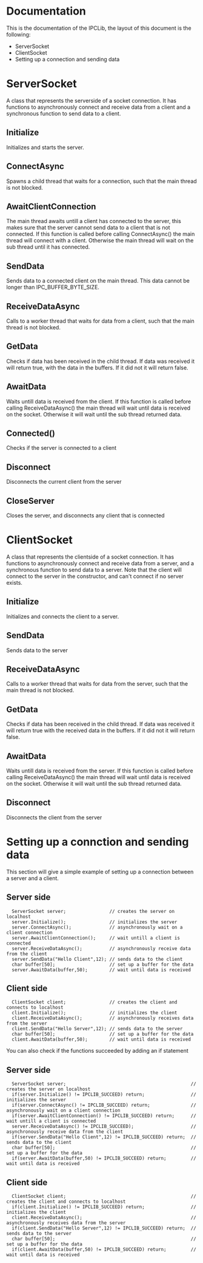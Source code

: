 # Documentation

This is the documentation of the IPCLib, the layout of this document is the following:
- ServerSocket
- ClientSocket
- Setting up a connection and sending data

# ServerSocket

A class that represents the serverside of a socket connection. It has functions to asynchronously connect and receive data from a client and a synchronous function to send data to a client.

## Initialize

Initializes and starts the server.

## ConnectAsync

Spawns a child thread that waits for a connection, such that the main thread is not blocked.

## AwaitClientConnection

The main thread awaits untill a client has connected to the server, this makes sure that the server cannot send data to a client that is not connected. If this function is called before calling ConnectAsync() the main thread will connect with a client. Otherwise the main thread will wait on the sub thread until it has connected.

## SendData

Sends data to a connected client on the main thread. This data cannot be longer than IPC_BUFFER_BYTE_SIZE.

## ReceiveDataAsync

Calls to a worker thread that waits for data from a client, such that the main thread is not blocked.

## GetData

Checks if data has been received in the child thread. If data was received it will return true, with the data in the buffers. If it did not it will return false. 

## AwaitData

Waits untill data is received from the client. If this function is called before calling ReceiveDataAsync() the main thread will wait until data is received on the socket. Otherwise it will wait until the sub thread returned data.

## Connected()

Checks if the server is connected to a client

## Disconnect

Disconnects the current client from the server

## CloseServer

Closes the server, and disconnects any client that is connected


# ClientSocket

A class that represents the clientside of a socket connection. It has functions to asynchronously connect and receive data from a server, and a synchronous function to send data to a server. Note that the client will connect to the server in the constructor, and can't connect if no server exists.

## Initialize

Initializes and connects the client to a server.

## SendData

Sends data to the server

## ReceiveDataAsync

Calls to a worker thread that waits for data from the server, such that the main thread is not blocked.

## GetData

Checks if data has been received in the child thread. If data was received it will return true with the received data in the buffers. If it did not it will return false.

## AwaitData

Waits untill data is received from the server. If this function is called before calling ReceiveDataAsync() the main thread will wait until data is received on the socket. Otherwise it will wait until the sub thread returned data.

## Disconnect

Disconnects the client from the server


# Setting up a connction and sending data

This section will give a simple example of setting up a connection between a server and a client.

## Server side

```
  ServerSocket server;                // creates the server on localhost
  server.Initialize();                // initializes the server
  server.ConnectAsync();              // asynchronously wait on a client connection
  server.AwaitClientConnection();     // wait untill a client is connected
  server.ReceiveDataAsync();          // asynchronously receive data from the client
  server.SendData("Hello Client",12); // sends data to the client
  char buffer[50];                    // set up a buffer for the data
  server.AwaitData(buffer,50);        // wait until data is received
```

## Client side

```
  ClientSocket client;            	  // creates the client and connects to localhost
  client.Initialize();                // initializes the client
  client.ReceiveDataAsync();          // asynchronously receives data from the server
  client.SendData("Hello Server",12); // sends data to the server
  char buffer[50];                    // set up a buffer for the data
  client.AwaitData(buffer,50);        // wait until data is received
```

You can also check if the functions succeeded by adding an if statement

## Server side

```
  ServerSocket server;                                              // creates the server on localhost
  if(server.Initialize() != IPCLIB_SUCCEED) return;                 // initializes the server
  if(server.ConnectAsync() != IPCLIB_SUCCEED) return;               // asynchronously wait on a client connection
  if(server.AwaitClientConnection() != IPCLIB_SUCCEED) return;      // wait untill a client is connected
  server.ReceiveDataAsync() != IPCLIB_SUCCEED);                     // asynchronously receive data from the client
  if(server.SendData("Hello Client",12) != IPCLIB_SUCCEED) return;  // sends data to the client
  char buffer[50];                                                  // set up a buffer for the data
  if(server.AwaitData(buffer,50) != IPCLIB_SUCCEED) return;         // wait until data is received
```

## Client side

```
  ClientSocket client;            	                                // creates the client and connects to localhost
  if(client.Initialize() != IPCLIB_SUCCEED) return;                 // initializes the client
  client.ReceiveDataAsync();                                        // asynchronously receives data from the server
  if(client.SendData("Hello Server",12) != IPCLIB_SUCCEED) return;  // sends data to the server
  char buffer[50];                                                  // set up a buffer for the data
  if(client.AwaitData(buffer,50) != IPCLIB_SUCCEED) return;         // wait until data is received
```

